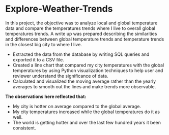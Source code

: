 # Explore-Weather-Trends
In this project, the objective was to analyze local and global temperature data and compare the temperatures trends where I live to overall global temperatures trends. A write up was prepared describing the similarities and differences between global temperature trends and temperature trends in the closest big city to where I live. 
*	Extracted the data from the database by writing SQL queries and exported it to a CSV file. 
*	Created a line chart that compared my city temperatures with the global temperatures by using Python visualization techniques to help user and reviewer understand the significance of data.
*	Calculated and visualized the moving average rather than the yearly averages to smooth out the lines and make trends more observable.

**The observations here reflected that:**
*	My city is hotter on average compared to the global average. 
*	My city temperatures increased while the global temperatures do it as well.
*	The world is getting hotter and over the last few hundred years it been consistent.
